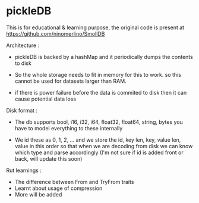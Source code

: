 # pickleDB

This is for educational & learning purpose, the original code is present at https://github.com/ninomerlino/SmollDB 

Architecture : 

- pickleDB is backed by a hashMap and it periodically dumps the contents to disk 

- So the whole storage needs to fit in memory for this to work. so this cannot be used for datasets larger than RAM. 

- if there is power failure before the data is commited to disk then it can cause potential data loss  

Disk format : 

- The db supports bool, i16, i32, i64, float32, float64, string, bytes you have to model everything to these internally 

- We id these as 0, 1, 2, ... and we store the id, key len, key, value len, value in this order so that when we are decoding from disk we can know which type and parse accordingly (I'm not sure if id is added front or back, will update this soon)

Rut learnings : 

- The difference between From and TryFrom traits
- Learnt about usage of compression 
- More will be added